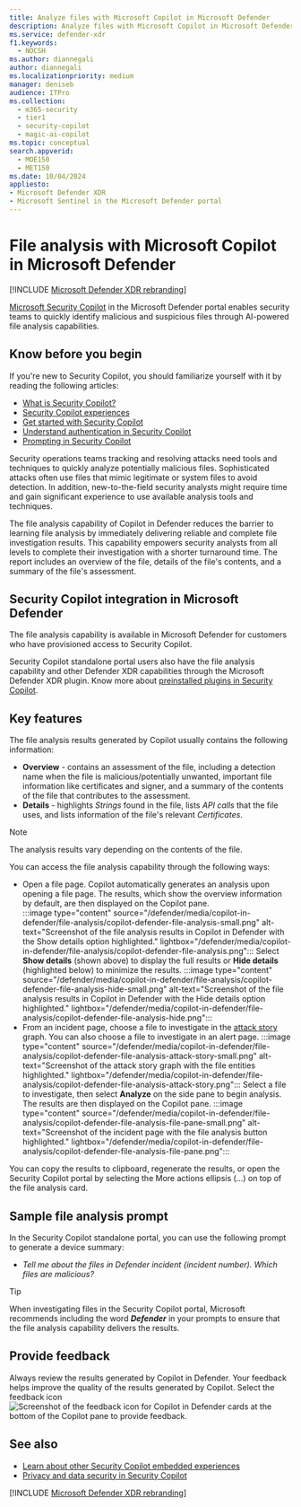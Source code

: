 ```yaml
---
title: Analyze files with Microsoft Copilot in Microsoft Defender
description: Analyze files with Microsoft Copilot in Microsoft Defender.
ms.service: defender-xdr
f1.keywords:
  - NOCSH
ms.author: diannegali
author: diannegali
ms.localizationpriority: medium
manager: deniseb
audience: ITPro
ms.collection:
  - m365-security
  - tier1
  - security-copilot
  - magic-ai-copilot 
ms.topic: conceptual
search.appverid:
  - MOE150
  - MET150
ms.date: 10/04/2024
appliesto:
- Microsoft Defender XDR
- Microsoft Sentinel in the Microsoft Defender portal
---
```


# File analysis with Microsoft Copilot in Microsoft Defender

[!INCLUDE [Microsoft Defender XDR rebranding](../includes/microsoft-defender.md)]

[Microsoft Security Copilot](/security-copilot/microsoft-security-copilot) in the Microsoft Defender portal enables security teams to quickly identify malicious and suspicious files through AI-powered file analysis capabilities.

## Know before you begin

If you're new to Security Copilot, you should familiarize yourself with it by reading the following articles:

- [What is Security Copilot?](/security-copilot/microsoft-security-copilot)
- [Security Copilot experiences](/security-copilot/experiences-security-copilot)
- [Get started with Security Copilot](/security-copilot/get-started-security-copilot)
- [Understand authentication in Security Copilot](/security-copilot/authentication)
- [Prompting in Security Copilot](/security-copilot/prompting-security-copilot)

Security operations teams tracking and resolving attacks need tools and techniques to quickly analyze potentially malicious files. Sophisticated attacks often use files that mimic legitimate or system files to avoid detection. In addition, new-to-the-field security analysts might require time and gain significant experience to use available analysis tools and techniques.

The file analysis capability of Copilot in Defender reduces the barrier to learning file analysis by immediately delivering reliable and complete file investigation results. This capability empowers security analysts from all levels to complete their investigation with a shorter turnaround time. The report includes an overview of the file, details of the file's contents, and a summary of the file's assessment.

## Security Copilot integration in Microsoft Defender

The file analysis capability is available in Microsoft Defender for customers who have provisioned access to Security Copilot. 

Security Copilot standalone portal users also have the file analysis capability and other Defender XDR capabilities through the Microsoft Defender XDR plugin. Know more about [preinstalled plugins in Security Copilot](/security-copilot/manage-plugins#preinstalled-plugins).

## Key features

The file analysis results generated by Copilot usually contains the following information:

- **Overview** - contains an assessment of the file, including a detection name when the file is malicious/potentially unwanted, important file information like certificates and signer, and a summary of the contents of the file that contributes to the assessment.
- **Details** - highlights *Strings* found in the file, lists *API calls* that the file uses, and lists information of the file's relevant *Certificates*.

> [!NOTE]
> The analysis results vary depending on the contents of the file.

You can access the file analysis capability through the following ways:

- Open a file page. Copilot automatically generates an analysis upon opening a file page. The results, which show the overview information by default, are then displayed on the Copilot pane.  
  :::image type="content" source="/defender/media/copilot-in-defender/file-analysis/copilot-defender-file-analysis-small.png" alt-text="Screenshot of the file analysis results in Copilot in Defender with the Show details option highlighted." lightbox="/defender/media/copilot-in-defender/file-analysis/copilot-defender-file-analysis.png":::
  Select **Show details** (shown above) to display the full results or **Hide details** (highlighted below) to minimize the results.
 :::image type="content" source="/defender/media/copilot-in-defender/file-analysis/copilot-defender-file-analysis-hide-small.png" alt-text="Screenshot of the file analysis results in Copilot in Defender with the Hide details option highlighted." lightbox="/defender/media/copilot-in-defender/file-analysis/copilot-defender-file-analysis-hide.png":::
- From an incident page, choose a file to investigate in the [attack story](investigate-incidents.md#attack-story) graph. You can also choose a file to investigate in an alert page.
  :::image type="content" source="/defender/media/copilot-in-defender/file-analysis/copilot-defender-file-analysis-attack-story-small.png" alt-text="Screenshot of the attack story graph with the file entities highlighted." lightbox="/defender/media/copilot-in-defender/file-analysis/copilot-defender-file-analysis-attack-story.png":::
  Select a file to investigate, then select **Analyze** on the side pane to begin analysis. The results are then displayed on the Copilot pane.
  :::image type="content" source="/defender/media/copilot-in-defender/file-analysis/copilot-defender-file-analysis-file-pane-small.png" alt-text="Screenshot of the incident page with the file analysis button highlighted." lightbox="/defender/media/copilot-in-defender/file-analysis/copilot-defender-file-analysis-file-pane.png":::

You can copy the results to clipboard, regenerate the results, or open the Security Copilot portal by selecting the More actions ellipsis (...) on top of the file analysis card.

## Sample file analysis prompt

In the Security Copilot standalone portal, you can use the following prompt to generate a device summary:

- *Tell me about the files in Defender incident {incident number). Which files are malicious?*

> [!TIP]
> When investigating files in the Security Copilot portal, Microsoft recommends including the word ***Defender*** in your prompts to ensure that the file analysis capability delivers the results.

## Provide feedback

Always review the results generated by Copilot in Defender. Your feedback helps improve the quality of the results generated by Copilot. Select the feedback icon ![Screenshot of the feedback icon for Copilot in Defender cards](/defender/media/copilot-in-defender/copilot-defender-feedback.png) at the bottom of the Copilot pane to provide feedback.

## See also

- [Learn about other Security Copilot embedded experiences](/security-copilot/experiences-security-copilot)
- [Privacy and data security in Security Copilot](/copilot/security/privacy-data-security)

[!INCLUDE [Microsoft Defender XDR rebranding](../includes/defender-m3d-techcommunity.md)]
